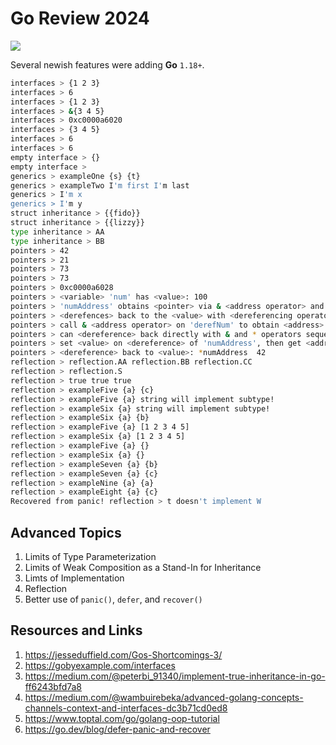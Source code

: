 # Go Review 2024

[![](https://img.shields.io/badge/go-1.22.4-lightblue.svg)](https://go.dev/doc/)

Several newish features were adding **Go** `1.18+`.

```bash
interfaces > {1 2 3}
interfaces > 6
interfaces > {1 2 3}
interfaces > &{3 4 5}
interfaces > 0xc0000a6020
interfaces > {3 4 5}
interfaces > 6
interfaces > 6
empty interface > {}
empty interface >
generics > exampleOne {s} {t}
generics > exampleTwo I'm first I'm last
generics > I'm x
generics > I'm y
struct inheritance > {{fido}}
struct inheritance > {{lizzy}}
type inheritance > AA
type inheritance > BB
pointers > 42
pointers > 21
pointers > 73
pointers > 73
pointers > 0xc0000a6028
pointers > <variable> 'num' has <value>: 100
pointers > 'numAddress' obtains <pointer> via & <address operator> and <pointer type>: *int = &num  0xc0000a4090
pointers > <derefences> back to the <value> with <dereferencing operator> on 'numAddress': derefNum = *numAddress 100
pointers > call & <address operator> on 'derefNum' to obtain <address>: &derefNum 0xc0000a4098
pointers > can <dereference> back directly with & and * operators sequentially: *&derefNum 100
pointers > set <value> on <dereference> of 'numAddress', then get <address> from <pointer type>: *numAddress = 42 0xc0000a4090
pointers > <dereference> back to <value>: *numAddress  42
reflection > reflection.AA reflection.BB reflection.CC
reflection > reflection.S
reflection > true true true
reflection > exampleFive {a} {c}
reflection > exampleFive {a} string will implement subtype!
reflection > exampleSix {a} string will implement subtype!
reflection > exampleSix {a} {b}
reflection > exampleFive {a} [1 2 3 4 5]
reflection > exampleSix {a} [1 2 3 4 5]
reflection > exampleFive {a} {}
reflection > exampleSix {a} {}
reflection > exampleSeven {a} {b}
reflection > exampleSeven {a} {c}
reflection > exampleNine {a} {a}
reflection > exampleEight {a} {c}
Recovered from panic! reflection > t doesn't implement W
```

## Advanced Topics

1. Limits of Type Parameterization
2. Limits of Weak Composition as a Stand-In for Inheritance
3. Limts of Implementation
4. Reflection
5. Better use of `panic()`, `defer`, and `recover()`

## Resources and Links

1. https://jesseduffield.com/Gos-Shortcomings-3/
2. https://gobyexample.com/interfaces
3. https://medium.com/@peterbi_91340/implement-true-inheritance-in-go-ff6243bfd7a8
4. https://medium.com/@wambuirebeka/advanced-golang-concepts-channels-context-and-interfaces-dc3b71cd0ed8
5. https://www.toptal.com/go/golang-oop-tutorial
6. https://go.dev/blog/defer-panic-and-recover